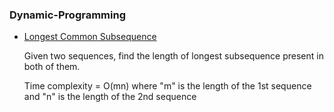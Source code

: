 ### Dynamic-Programming
- [Longest Common Subsequence](Longest_Common_Subsequence.c)

    Given two sequences, find the length of longest subsequence present in both of them.

    Time complexity = O(mn) where "m" is the length of the 1st sequence and "n" is the length of the 2nd sequence
